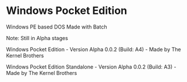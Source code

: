 # Windows Pocket Edition
Windows PE based DOS
Made with Batch

Note: Still in Alpha stages

Windows Pocket Edition - Version Alpha 0.0.2 (Build: A4) - Made by The Kernel Brothers

Windows Pocket Edition Standalone - Version Alpha 0.0.2 (Build: A3) - Made by The Kernel Brothers
